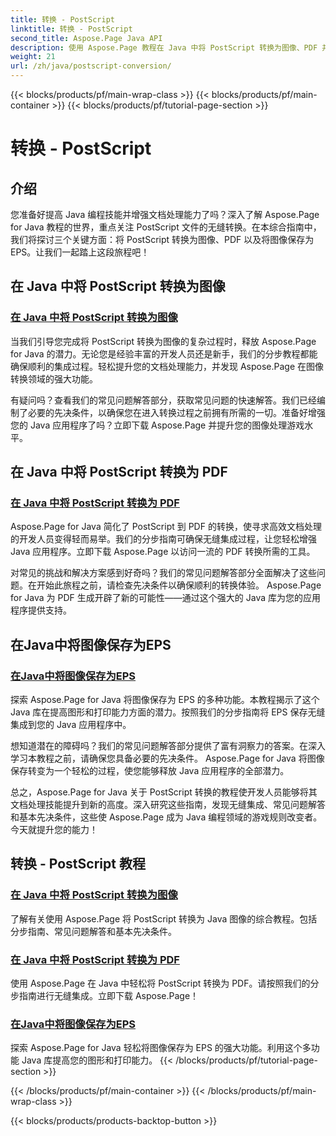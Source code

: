 ```yaml
---
title: 转换 - PostScript
linktitle: 转换 - PostScript
second_title: Aspose.Page Java API
description: 使用 Aspose.Page 教程在 Java 中将 PostScript 转换为图像、PDF 并将图像另存为 EPS。无缝集成的分步指南、常见问题解答和先决条件。
weight: 21
url: /zh/java/postscript-conversion/
---
```


{{< blocks/products/pf/main-wrap-class >}}
{{< blocks/products/pf/main-container >}}
{{< blocks/products/pf/tutorial-page-section >}}

# 转换 - PostScript

## 介绍

您准备好提高 Java 编程技能并增强文档处理能力了吗？深入了解 Aspose.Page for Java 教程的世界，重点关注 PostScript 文件的无缝转换。在本综合指南中，我们将探讨三个关键方面：将 PostScript 转换为图像、PDF 以及将图像保存为 EPS。让我们一起踏上这段旅程吧！

## 在 Java 中将 PostScript 转换为图像

### [在 Java 中将 PostScript 转换为图像](./to-image/)

当我们引导您完成将 PostScript 转换为图像的复杂过程时，释放 Aspose.Page for Java 的潜力。无论您是经验丰富的开发人员还是新手，我们的分步教程都能确保顺利的集成过程。轻松提升您的文档处理能力，并发现 Aspose.Page 在图像转换领域的强大功能。

有疑问吗？查看我们的常见问题解答部分，获取常见问题的快速解答。我们已经编制了必要的先决条件，以确保您在进入转换过程之前拥有所需的一切。准备好增强您的 Java 应用程序了吗？立即下载 Aspose.Page 并提升您的图像处理游戏水平。

## 在 Java 中将 PostScript 转换为 PDF

### [在 Java 中将 PostScript 转换为 PDF](./to-pdf/)

Aspose.Page for Java 简化了 PostScript 到 PDF 的转换，使寻求高效文档处理的开发人员变得轻而易举。我们的分步指南可确保无缝集成过程，让您轻松增强 Java 应用程序。立即下载 Aspose.Page 以访问一流的 PDF 转换所需的工具。

对常见的挑战和解决方案感到好奇吗？我们的常见问题解答部分全面解决了这些问题。在开始此旅程之前，请检查先决条件以确保顺利的转换体验。 Aspose.Page for Java 为 PDF 生成开辟了新的可能性——通过这个强大的 Java 库为您的应用程序提供支持。

## 在Java中将图像保存为EPS

### [在Java中将图像保存为EPS](./save-image-as-eps/)

探索 Aspose.Page for Java 将图像保存为 EPS 的多种功能。本教程揭示了这个 Java 库在提高图形和打印能力方面的潜力。按照我们的分步指南将 EPS 保存无缝集成到您的 Java 应用程序中。

想知道潜在的障碍吗？我们的常见问题解答部分提供了富有洞察力的答案。在深入学习本教程之前，请确保您具备必要的先决条件。 Aspose.Page for Java 将图像保存转变为一个轻松的过程，使您能够释放 Java 应用程序的全部潜力。

总之，Aspose.Page for Java 关于 PostScript 转换的教程使开发人员能够将其文档处理技能提升到新的高度。深入研究这些指南，发现无缝集成、常见问题解答和基本先决条件，这些使 Aspose.Page 成为 Java 编程领域的游戏规则改变者。今天就提升您的能力！
## 转换 - PostScript 教程
### [在 Java 中将 PostScript 转换为图像](./to-image/)
了解有关使用 Aspose.Page 将 PostScript 转换为 Java 图像的综合教程。包括分步指南、常见问题解答和基本先决条件。
### [在 Java 中将 PostScript 转换为 PDF](./to-pdf/)
使用 Aspose.Page 在 Java 中轻松将 PostScript 转换为 PDF。请按照我们的分步指南进行无缝集成。立即下载 Aspose.Page！
### [在Java中将图像保存为EPS](./save-image-as-eps/)
探索 Aspose.Page for Java 轻松将图像保存为 EPS 的强大功能。利用这个多功能 Java 库提高您的图形和打印能力。
{{< /blocks/products/pf/tutorial-page-section >}}

{{< /blocks/products/pf/main-container >}}
{{< /blocks/products/pf/main-wrap-class >}}

{{< blocks/products/products-backtop-button >}}
